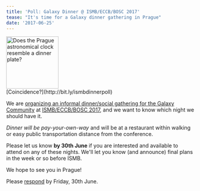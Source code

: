 ```yaml
---
title: 'Poll: Galaxy Dinner @ ISMB/ECCB/BOSC 2017'
tease: "It's time for a Galaxy dinner gathering in Prague"
date: '2017-06-25'
---
```


<div class="right"><a href="http://bit.ly/ismbdinnerpoll"><img src="/news/2017-06-ismb-dinner-poll/coincidence.gif" alt="Does the Prague astronomical clock resemble a dinner plate?"  width="140" /></a>
<div class="center">[Coincidence?](http://bit.ly/ismbdinnerpoll)</div>
</div>

We are [organizing an informal dinner/social gathering for the Galaxy Community](http://bit.ly/ismbdinnerpoll) at [ISMB/ECCB/BOSC 2017](/src/events/2017-ismb-bosc/index.md), and we want to know which night we should have it.

*Dinner will be pay-your-own-way* and will be at a restaurant within walking or easy public transportation distance from the conference.

Please let us know **by 30th June** if you are interested and available to attend on any of these nights.  We'll let you know (and announce) final plans in the week or so before ISMB.

We hope to see you in Prague!  

Please [respond](http://bit.ly/ismbdinnerpoll) by Friday, 30th June.


